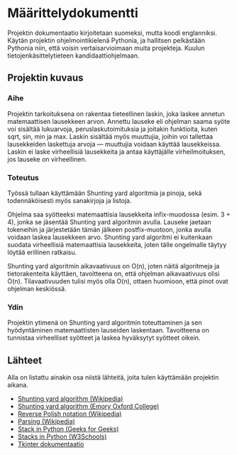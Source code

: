 # Määrittelydokumentti

Projektin dokumentaatio kirjoitetaan suomeksi, mutta koodi englanniksi. Käytän projektin ohjelmointikielenä Pythonia, ja hallitsen pelkästään Pythonia niin, että voisin vertaisarvioimaan muita projekteja. Kuulun tietojenkäsittelytieteen kandidaattiohjelmaan.

## Projektin kuvaus

### Aihe 

Projektin tarkoituksena on rakentaa tieteellinen laskin, joka laskee annetun matemaattisen lausekkeen arvon. Annettu lauseke eli ohjelman saama syöte voi sisältää lukuarvoja, peruslaskutoimituksia ja joitakin funktioita, kuten sqrt, sin, min ja max. Laskin sisältää myös muuttujia, joihin voi tallettaa lausekkeiden laskettuja arvoja — muuttujia voidaan käyttää lausekkeissa. Laskin ei laske virheellisiä lausekkeita ja antaa käyttäjälle virheilmoituksen, jos lauseke on virheellinen.

### Toteutus

Työssä tullaan käyttämään Shunting yard algoritmia ja pinoja, sekä todennäköisesti myös sanakirjoja ja listoja. 

Ohjelma saa syötteeksi matemaattisia lausekkeita infix-muodossa (esim. 3 + 4), jonka se jäsentää Shunting yard algoritmin avulla. Lauseke jaetaan tokeneihin ja järjestetään tämän jälkeen postfix-muotoon, jonka avulla voidaan laskea lausekkeen arvo. Shunting yard algoritmi ei kuitenkaan suodata virheellisiä matemaattisia lausekkeita, joten tälle ongelmalle täytyy löytää erillinen ratkaisu.

Shunting yard algoritmin aikavaativuus on O(n), joten näitä algoritmeja ja tietorakenteita käyttäen, tavoitteena on, että ohjelman aikavaativuus olisi O(n). Tilavaativuuden tulisi myös olla O(n), ottaen huomioon, että pinot ovat ohjelman keskiössä.

### Ydin

Projektin ytimenä on Shunting yard algoritmin toteuttaminen ja sen hyödyntäminen matemaattisten lauseiden laskentaan. Tavoitteena on tunnistaa virheelliset syötteet ja laskea hyväksytyt syötteet oikein. 

## Lähteet

Alla on listattu ainakin osa niistä lähteitä, joita tulen käyttämään projektin aikana.

- [Shunting yard algorithm (Wikipedia)](https://en.wikipedia.org/wiki/Shunting_yard_algorithm)
- [Shunting yard algorithm (Emory Oxford College)](https://mathcenter.oxford.emory.edu/site/cs171/shuntingYardAlgorithm/)
- [Reverse Polish notation (Wikipedia)](https://en.wikipedia.org/wiki/Reverse_Polish_notation)
- [Parsing (Wikipedia)](https://en.wikipedia.org/wiki/Parsing)
- [Stack in Python (Geeks for Geeks)](https://www.geeksforgeeks.org/python/stack-in-python/) 
- [Stacks in Python (W3Schools)](https://www.w3schools.com/python/python_dsa_stacks.asp) 
- [Tkinter dokumentaatio](https://docs.python.org/3/library/tkinter.html) 
